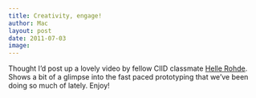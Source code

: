 ```yaml
---
title: Creativity, engage!
author: Mac
layout: post
date: 2011-07-03
image: 
---
```


Thought I&#8217;d post up a lovely video by fellow CIID classmate [Helle Rohde][1]. Shows a bit of a glimpse into the fast paced prototyping that we&#8217;ve been doing so much of lately. Enjoy!

 [1]: http://vimeo.com/user5973324